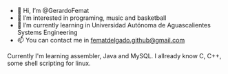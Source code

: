 - 👋 Hi, I’m @GerardoFemat
- 👀 I’m interested in programing, music and basketball
- 🌱 I’m currently learning in Universidad Autónoma de Aguascalientes Systems Engineering
- 📫 You can contact me in fematdelgado.github@gmail.com

Currently I'm learning assembler, Java and MySQL.
I allready know C, C++, some shell scripting for linux.

